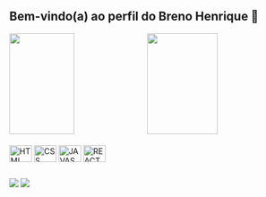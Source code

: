 ## Bem-vindo(a) ao perfil do Breno Henrique 👋

<div>
  <img height="180em" width="48%" src="https://github-readme-stats.vercel.app/api?username=Breno-Matos&show_icons=true&theme=tokyonight&include_all_commits=true&count_privare=true"/>
  <img height="180em" width="50%" src="https://github-readme-stats.vercel.app/api/top-langs/?username=Breno-Matos&layout=compact&theme=tokyonight">
</div>

<div style="display: inline_block"> <br>
  <img align="center" alt="HTML" height="30" width="40" src="https://devicon-website.vercel.app/api/html5/plain.svg" />
  <img align="center" alt="CSS" height="30" width="40" src="https://devicon-website.vercel.app/api/css3/plain.svg" /> 
  <img align="center" alt="JAVASCRIPT" height="30" width="40" src="https://devicon-website.vercel.app/api/javascript/plain.svg"></img>
  <img align="center" alt="REACT" height="30" width="40" src="https://devicon-website.vercel.app/api/react/original-wordmark.svg"></img>
</div>

##

<div>
  <a href= "https://www.linkedin.com/in/breno-henrique-matos-17054219b/"> <img src = "https://img.shields.io/badge/LinkedIn-0077B5?style=for-the-badge&logo=linkedin&logoColor=white" target= "_blank"></a>
  <a href= "mailto:bhsmatos28@gmail.com"> <img src = "https://img.shields.io/badge/Gmail-D14836?style=for-the-badge&logo=gmail&logoColor=white" target= "_blank"></a>
</div>

